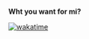 **Wht you want for mi?**

[![wakatime](https://wakatime.com/badge/user/36a3c878-3060-4ac8-835f-d24ef9caae1b.svg)](https://wakatime.com/@36a3c878-3060-4ac8-835f-d24ef9caae1b)
